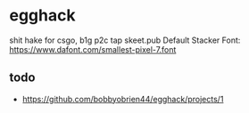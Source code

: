 # egghack
shit hake for csgo, b1g p2c tap skeet.pub
Default Stacker Font: https://www.dafont.com/smallest-pixel-7.font

## todo
* https://github.com/bobbyobrien44/egghack/projects/1
